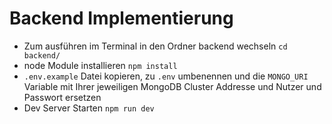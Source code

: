 # Backend Implementierung

- Zum ausführen im Terminal in den Ordner backend wechseln `cd backend/`
- node Module installieren `npm install`
- `.env.example` Datei kopieren, zu `.env` umbenennen und die `MONGO_URI` Variable mit Ihrer jeweiligen MongoDB Cluster Addresse und Nutzer und Passwort ersetzen
- Dev Server Starten `npm run dev`

